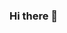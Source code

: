 ### Hi there 👋

<!--
**yader85/yader85** is a ✨ _special_ ✨ repository because its `README.md` (this file) appears on your GitHub profile.

Here are some ideas to get you started:

- 🔭 I’m currently working on finance
- 🌱 I’m currently learning github to practice my programming abilities.
- 👯 I’m looking to collaborate on automatizations worsheets or BI processes.
- 🤔 I’m looking for help with ...
- 💬 Ask me about ...
- 📫 How to reach me: by here.
- 😄 Pronouns: no matter this is irrelavant.
- ⚡ Fun fact: I like anime, games, 3d design and programming.
-->
